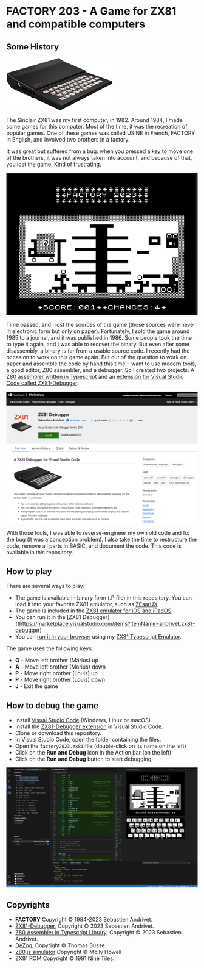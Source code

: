 # FACTORY 203 - A Game for ZX81 and compatible computers

## Some History

![](./images/ZX81.png)

The Sinclair ZX81 was my first computer, in 1982. Around 1984, I made some games for this computer. Most of the time, it was the recreation of popular games. One of these games was called USINE in French, FACTORY in English, and involved two brothers in a factory.

It was great but suffered from a bug: when you pressed a key to move one of the brothers, it was not always taken into account, and because of that, you lost the game. Kind of frustrating.

[![](./images/factory2023.png)](https://www.andrivet.com/static/ZX81/)

Time passed, and I lost the sources of the game (those sources were never in electronic form but only on paper). Fortunately, I sold the game around 1985 to a journal, and it was published in 1986. Some people took the time to type it again, and I was able to recover the binary. But even after some disassembly, a binary is far from a usable source code. I recently had the occasion to work on this game again. But out of the question to work on paper and assemble the code by hand this time. I want to use modern tools, a good editor, Z80 assembler, and a debugger. So I created two projects: A [Z80 assembler written in Typescript](https://github.com/andrivet/z80-assembler) and an [extension for Visual Studio Code called ZX81-Debugger](https://marketplace.visualstudio.com/items?itemName=andrivet.zx81-debugger).

![](./images/vscode-extension.png)

With those tools, I was able to reverse-engineer my own old code and fix the bug (it was a conception problem). I also take the time to restructure the code, remove all parts in BASIC, and document the code. This code is available in this repository.

## How to play

There are several ways to play:

* The game is available in binary form (.P file) in this repository. You can load it into your favorite ZX81 emulator, such as [ZEsarUX](https://github.com/chernandezba/zesarux).
* The game is included in the [ZX81 emulator for iOS and iPadOS](https://apps.apple.com/ch/app/zx81/id1180117434).
* You can run it in the [ZX81 Debugger]((https://marketplace.visualstudio.com/items?itemName=andrivet.zx81-debugger)
* You can [run it in your browser](https://www.andrivet.com/static/ZX81/) using my [ZX81 Typescript Emulator](https://github.com/andrivet/zx81-typescript-emulator).

The game uses the following keys:

* **Q** - Move left brother (Marius) up
* **A** - Move left brother (Marius) down
* **P** - Move right brother (Louis) up
* **P** - Move right brother (Louis) down
* **J** - Exit the game

## How to debug the game

* Install [Visual Studio Code](https://code.visualstudio.com/download) (Windows, Linux or macOS).
* Install the [ZX81-Debugger extension](https://marketplace.visualstudio.com/items?itemName=andrivet.zx81-debugger) in Visual Studio Code.
* Clone or download this repository.
* In Visual Studio Code, open the folder containing the files.
* Open the `factory2023.zx81` file (double-click on its name on the left)
* Click on the **Run and Debug** icon in the Action bar (on the left)
* Click on the **Run and Debug** button to start debugging.

![](./images/ZX81-Debugger.png)

## Copyrights

* **FACTORY** Copyright &copy; 1984-2023 Sebastien Andrivet.
* [ZX81-Debugger](https://github.com/andrivet/ZX81-Debugger), Copyright &copy; 2023 Sebastien Andrivet.
* [Z80 Assembler in Typescript Library](https://github.com/andrivet/z80-assembler), Copyright &copy; 2023 Sebastien Andrivet.
* [DeZog](https://github.com/maziac/DeZog), Copyright &copy; Thomas Busse.
* [Z80.js simulator](https://github.com/DrGoldfire/Z80.js) Copyright &copy; Molly Howell
* ZX81 ROM Copyright &copy; 1981 Nine Tiles.
